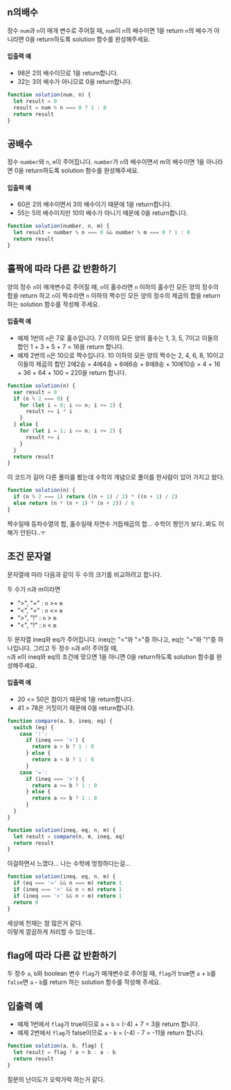 ## n의배수

정수 `num`과 `n`이 매개 변수로 주어질 때, `num`이 `n`의 배수이면 1을 return `n`의 배수가 아니라면 0을 return하도록 solution 함수를 완성해주세요.

#### 입출력 예

- 98은 2의 배수이므로 1을 return합니다.
- 32는 3의 배수가 아니므로 0을 return합니다.

```javascript
function solution(num, n) {
  let result = 0
  result = num % n === 0 ? 1 : 0
  return result
}
```

## 공배수

정수 `number`와 `n`, `m`이 주어집니다. `number`가 `n`의 배수이면서 m의 배수이면 1을 아니라면 0을 return하도록 solution 함수를 완성해주세요.

#### 입출력 예

- 60은 2의 배수이면서 3의 배수이기 때문에 1을 return합니다.
- 55는 5의 배수이지만 10의 배수가 아니기 때문에 0을 return합니다.

```javascript
function solution(number, n, m) {
  let result = number % n === 0 && number % m === 0 ? 1 : 0
  return result
}
```

## 홀짝에 따라 다른 값 반환하기

양의 정수 `n`이 매개변수로 주어질 때, `n`이 홀수라면 `n` 이하의 홀수인 모든 양의 정수의 합을 return 하고 `n`이 짝수라면 `n` 이하의 짝수인 모든 양의 정수의 제곱의 합을 return 하는 solution 함수를 작성해 주세요.

#### 입출력 예

- 예제 1번의 `n`은 7로 홀수입니다. 7 이하의 모든 양의 홀수는 1, 3, 5, 7이고 이들의 합인 1 + 3 + 5 + 7 = 16을 return 합니다.
- 예제 2번의 `n`은 10으로 짝수입니다. 10 이하의 모든 양의 짝수는 2, 4, 6, 8, 10이고 이들의 제곱의 합인 2에2승 + 4에4승 + 6에6승 + 8에8승 + 10에10승 = 4 + 16 + 36 + 64 + 100 = 220을 return 합니다.

```javascript
function solution(n) {
  var result = 0
  if (n % 2 === 0) {
    for (let i = 0; i <= n; i += 2) {
      result += i * i
    }
  } else {
    for (let i = 1; i <= n; i += 2) {
      result += i
    }
  }
  return result
}
```

이 코드가 길어 다른 풀이를 봤는데 수학의 개념으로 풀이를 한사람이 있어 가지고 왔다.

```javascript
function solution(n) {
  if (n % 2 === 1) return ((n + 1) / 2) * ((n + 1) / 2)
  else return (n * (n + 1) * (n + 2)) / 6
}
```

짝수일때 등차수열의 합, 홀수일때 자연수 거듭제곱의 합...
수학이 짱인가 보다..봐도 이해가 안된다..ㅜ

## 조건 문자열

문자열에 따라 다음과 같이 두 수의 크기를 비교하려고 합니다.

두 수가 n과 m이라면

- ">", "=" : `n` >= `m`
- "<", "=" : `n` <= `m`
- ">", "!" : `n` > `m`
- "<", "!" : `n` < `m`

두 문자열 ineq와 eq가 주어집니다. ineq는 "<"와 ">"중 하나고, eq는 "="와 "!"중 하나입니다. 그리고 두 정수 `n`과 `m`이 주어질 때,<br />
`n`과 `m`이 ineq와 eq의 조건에 맞으면 1을 아니면 0을 return하도록 solution 함수를 완성해주세요.

#### 입출력 예

- 20 <= 50은 참이기 때문에 1을 return합니다.
- 41 > 78은 거짓이기 때문에 0을 return합니다.

```javascript
function compare(a, b, ineq, eq) {
  switch (eq) {
    case '!':
      if (ineq === '>') {
        return a > b ? 1 : 0
      } else {
        return a < b ? 1 : 0
      }
    case '=':
      if (ineq === '>') {
        return a >= b ? 1 : 0
      } else {
        return a <= b ? 1 : 0
      }
  }
}

function solution(ineq, eq, n, m) {
  let result = compare(n, m, ineq, eq)
  return result
}
```

이걸하면서 느꼈다... 나는 수학에 멍청하다는걸...

```javascript
function solution(ineq, eq, n, m) {
  if (eq === '=' && n === m) return 1
  if (ineq === '<' && n < m) return 1
  if (ineq === '>' && n > m) return 1
  return 0
}
```

세상에 천재는 참 많은거 같다.<br />
이렇게 깔끔하게 처리할 수 있는데..

## flag에 따라 다른 값 반환하기

두 정수 `a`, `b`와 boolean 변수 `flag`가 매개변수로 주어질 때, `flag`가 true면 `a` + `b`를 `false`면 `a` - `b`를 return 하는 solution 함수를 작성해 주세요.

## 입출력 예

- 예제 1번에서 `flag`가 true이므로 `a` + `b` = (-4) + 7 = 3을 return 합니다.
- 예제 2번에서 `flag`가 false이므로 `a` - `b` = (-4) - 7 = -11을 return 합니다.

```javascript
function solution(a, b, flag) {
  let result = flag ? a + b : a - b
  return result
}
```

질문의 난이도가 오락가락 하는거 같다.
